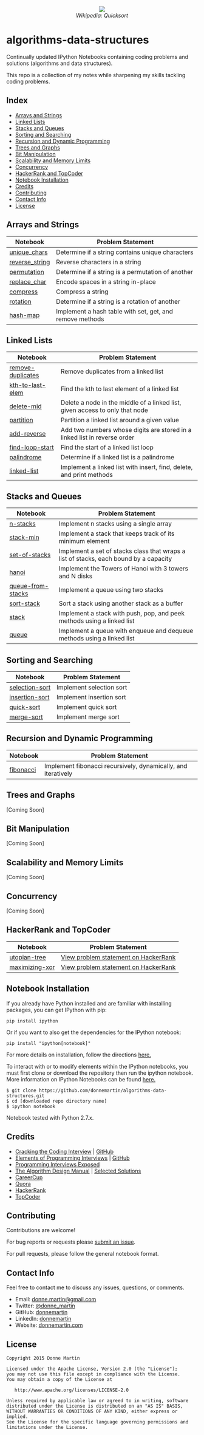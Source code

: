 <p align="center">
  <img src="http://upload.wikimedia.org/wikipedia/commons/6/6a/Sorting_quicksort_anim.gif">
  <br/>
  <i>Wikipedia: Quicksort</i>
</p>

algorithms-data-structures
============

Continually updated IPython Notebooks containing coding problems and solutions (algorithms and data structures).

This repo is a collection of my notes while sharpening my skills tackling coding problems.

## Index

* [Arrays and Strings](#arrays-and-strings)
* [Linked Lists](#linked-lists)
* [Stacks and Queues](#stacks-and-queues)
* [Sorting and Searching](#sorting-and-searching)
* [Recursion and Dynamic Programming](#recursion-and-dynamic-programming)
* [Trees and Graphs](#trees-and-graphs)
* [Bit Manipulation](#bit-manipulation)
* [Scalability and Memory Limits](#scalability-and-memory-limits)
* [Concurrency](#concurrency)
* [HackerRank and TopCoder](#hackerrank-and-topcoder)
* [Notebook Installation](#notebook-installation)
* [Credits](#credits)
* [Contributing](#contributing)
* [Contact Info](#contact-info)
* [License](#license)

## Arrays and Strings

| Notebook | Problem Statement |
|--------------------------------------------------------------------------------------------------------------|--------------------------------------------------------------------------------------------------------------------------------------------|
| [unique_chars](http://nbviewer.ipython.org/github/donnemartin/algorithms-data-structures/blob/master/arrays_strings/unique_chars/unique_chars.ipynb) | Determine if a string contains unique characters |
| [reverse_string](http://nbviewer.ipython.org/github/donnemartin/algorithms-data-structures/blob/master/arrays_strings/reverse_string/reverse_string.ipynb) | Reverse characters in a string |
| [permutation](http://nbviewer.ipython.org/github/donnemartin/algorithms-data-structures/blob/master/arrays_strings/permutation/permutation.ipynb) | Determine if a string is a permutation of another |
| [replace_char](http://nbviewer.ipython.org/github/donnemartin/algorithms-data-structures/blob/master/arrays_strings/replace_char/replace_char.ipynb) | Encode spaces in a string in-place |
| [compress](http://nbviewer.ipython.org/github/donnemartin/algorithms-data-structures/blob/master/arrays_strings/compress/compress.ipynb) | Compress a string |
| [rotation](http://nbviewer.ipython.org/github/donnemartin/algorithms-data-structures/blob/master/arrays_strings/rotation/rotation.ipynb) | Determine if a string is a rotation of another |
| [hash-map](http://nbviewer.ipython.org/github/donnemartin/algorithms-data-structures/blob/master/arrays_strings/hash_map/hash_map.ipynb) | Implement a hash table with set, get, and remove methods |

## Linked Lists

| Notebook | Problem Statement |
|--------------------------------------------------------------------------------------------------------------|--------------------------------------------------------------------------------------------------------------------------------------------|
| [remove-duplicates](http://nbviewer.ipython.org/github/donnemartin/algorithms-data-structures/blob/master/linked_lists/remove-duplicates.ipynb) | Remove duplicates from a linked list |
| [kth-to-last-elem](http://nbviewer.ipython.org/github/donnemartin/algorithms-data-structures/blob/master/linked_lists/kth-to-last-elem.ipynb) | Find the kth to last element of a linked list |
| [delete-mid](http://nbviewer.ipython.org/github/donnemartin/algorithms-data-structures/blob/master/linked_lists/delete-mid.ipynb) | Delete a node in the middle of a linked list, given access to only that node |
| [partition](http://nbviewer.ipython.org/github/donnemartin/algorithms-data-structures/blob/master/linked_lists/partition.ipynb) | Partition a linked list around a given value |
| [add-reverse](http://nbviewer.ipython.org/github/donnemartin/algorithms-data-structures/blob/master/linked_lists/add-reverse.ipynb) | Add two numbers whose digits are stored in a linked list in reverse order |
| [find-loop-start](http://nbviewer.ipython.org/github/donnemartin/algorithms-data-structures/blob/master/linked_lists/find-loop-start.ipynb) | Find the start of a linked list loop |
| [palindrome](http://nbviewer.ipython.org/github/donnemartin/algorithms-data-structures/blob/master/linked_lists/palindrome.ipynb) | Determine if a linked list is a palindrome |
| [linked-list](http://nbviewer.ipython.org/github/donnemartin/algorithms-data-structures/blob/master/linked_lists/linked-list.ipynb) | Implement a linked list with insert, find, delete, and print methods |

## Stacks and Queues

| Notebook | Problem Statement |
|--------------------------------------------------------------------------------------------------------------|--------------------------------------------------------------------------------------------------------------------------------------------|
| [n-stacks](http://nbviewer.ipython.org/github/donnemartin/algorithms-data-structures/blob/master/stacks_queues/n-stacks.ipynb) | Implement n stacks using a single array |
| [stack-min](http://nbviewer.ipython.org/github/donnemartin/algorithms-data-structures/blob/master/stacks_queues/stack-min.ipynb) | Implement a stack that keeps track of its minimum element |
| [set-of-stacks](http://nbviewer.ipython.org/github/donnemartin/algorithms-data-structures/blob/master/stacks_queues/set-of-stacks.ipynb) | Implement a set of stacks class that wraps a list of stacks, each bound by a capacity |
| [hanoi](http://nbviewer.ipython.org/github/donnemartin/algorithms-data-structures/blob/master/stacks_queues/hanoi.ipynb) | Implement the Towers of Hanoi with 3 towers and N disks |
| [queue-from-stacks](http://nbviewer.ipython.org/github/donnemartin/algorithms-data-structures/blob/master/stacks_queues/queue-from-stacks.ipynb) | Implement a queue using two stacks |
| [sort-stack](http://nbviewer.ipython.org/github/donnemartin/algorithms-data-structures/blob/master/stacks_queues/sort-stack.ipynb) | Sort a stack using another stack as a buffer |
| [stack](http://nbviewer.ipython.org/github/donnemartin/algorithms-data-structures/blob/master/stacks_queues/stack.ipynb) | Implement a stack with push, pop, and peek methods using a linked list |
| [queue](http://nbviewer.ipython.org/github/donnemartin/algorithms-data-structures/blob/master/stacks_queues/queue-list.ipynb) | Implement a queue with enqueue and dequeue methods using a linked list |

## Sorting and Searching

| Notebook | Problem Statement |
|--------------------------------------------------------------------------------------------------------------|--------------------------------------------------------------------------------------------------------------------------------------------|
| [selection-sort](http://nbviewer.ipython.org/github/donnemartin/algorithms-data-structures/blob/master/sorting_searching/selection-sort.ipynb#) | Implement selection sort |
| [insertion-sort](http://nbviewer.ipython.org/github/donnemartin/algorithms-data-structures/blob/master/sorting_searching/insertion-sort.ipynb#) | Implement insertion sort |
| [quick-sort](http://nbviewer.ipython.org/github/donnemartin/algorithms-data-structures/blob/master/sorting_searching/quick-sort.ipynb#) | Implement quick sort |
| [merge-sort](http://nbviewer.ipython.org/github/donnemartin/algorithms-data-structures/blob/master/sorting_searching/merge-sort.ipynb#) | Implement merge sort |

## Recursion and Dynamic Programming

| Notebook | Problem Statement |
|--------------------------------------------------------------------------------------------------------------|--------------------------------------------------------------------------------------------------------------------------------------------|
| [fibonacci](http://nbviewer.ipython.org/github/donnemartin/algorithms-data-structures/blob/master/recursion_dynamic/fibonacci.ipynb#) | Implement fibonacci recursively, dynamically, and iteratively |

## Trees and Graphs

[Coming Soon]

## Bit Manipulation

[Coming Soon]

## Scalability and Memory Limits

[Coming Soon]

## Concurrency

[Coming Soon]

## HackerRank and TopCoder

| Notebook | Problem Statement |
|--------------------------------------------------------------------------------------------------------------|--------------------------------------------------------------------------------------------------------------------------------------------|
| [utopian-tree](http://nbviewer.ipython.org/github/donnemartin/algorithms-data-structures/blob/master/hackerrank_topcoder/utopian-tree.ipynb) | [View problem statement on HackerRank](https://www.hackerrank.com/challenges/utopian-tree) |
| [maximizing-xor](http://nbviewer.ipython.org/github/donnemartin/algorithms-data-structures/blob/master/hackerrank_topcoder/maximizing-xor.ipynb) | [View problem statement on HackerRank](https://www.hackerrank.com/challenges/maximizing-xor) |

## Notebook Installation

If you already have Python installed and are familiar with installing packages, you can get IPython with pip:

```
pip install ipython
```

Or if you want to also get the dependencies for the IPython notebook:

```
pip install "ipython[notebook]"
```

For more details on installation, follow the directions [here.](http://ipython.org/install.html)

To interact with or to modify elements within the IPython notebooks, you must first clone or download the repository then run the ipython notebook.  More information on IPython Notebooks can be found [here.](http://ipython.org/notebook.html)

```
$ git clone https://github.com/donnemartin/algorithms-data-structures.git
$ cd [downloaded repo directory name]
$ ipython notebook
```

Notebook tested with Python 2.7.x.

## Credits

* [Cracking the Coding Interview](http://www.amazon.com/Cracking-Coding-Interview-Programming-Questions/dp/098478280X) | [GitHub](https://github.com/gaylemcd/ctci)
* [Elements of Programming Interviews](http://www.amazon.com/Elements-Programming-Interviews-Insiders-Guide/dp/1479274836) | [GitHub](https://github.com/epibook/epibook.github.io)
* [Programming Interviews Exposed](http://www.amazon.com/gp/product/1118261364/)
* [The Algorithm Design Manual](http://www.amazon.com/Algorithm-Design-Manual-Steve-Skiena/dp/0387948600) | [Selected Solutions](http://www.algorithm.cs.sunysb.edu/algowiki/index.php/The_Algorithms_Design_Manual_(Second_Edition))
* [CareerCup](http://www.careercup.com/)
* [Quora](http://www.quora.com/)
* [HackerRank](https://www.hackerrank.com)
* [TopCoder](https://www.topcoder.com/)

## Contributing

Contributions are welcome!

For bug reports or requests please [submit an issue](https://github.com/donnemartin/data-science-ipython-notebooks/issues).

For pull requests, please follow the general notebook format.

## Contact Info

Feel free to contact me to discuss any issues, questions, or comments.

* Email: [donne.martin@gmail.com](mailto:donne.martin@gmail.com)
* Twitter: [@donne_martin](https://twitter.com/donne_martin)
* GitHub: [donnemartin](https://github.com/donnemartin)
* LinkedIn: [donnemartin](https://www.linkedin.com/in/donnemartin)
* Website: [donnemartin.com](http://donnemartin.com)

## License

    Copyright 2015 Donne Martin

    Licensed under the Apache License, Version 2.0 (the "License");
    you may not use this file except in compliance with the License.
    You may obtain a copy of the License at

       http://www.apache.org/licenses/LICENSE-2.0

    Unless required by applicable law or agreed to in writing, software
    distributed under the License is distributed on an "AS IS" BASIS,
    WITHOUT WARRANTIES OR CONDITIONS OF ANY KIND, either express or implied.
    See the License for the specific language governing permissions and
    limitations under the License.
